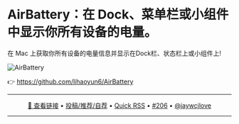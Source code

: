 AirBattery：在 Dock、菜单栏或小组件中显示你所有设备的电量。
===

在 Mac 上获取你所有设备的电量信息并显示在Dock栏、状态栏上或小组件上!

<img alt="AirBattery" src="https://github.com/user-attachments/assets/25dff0de-9653-4669-9af7-5720d85cd597" />

👉 https://github.com/lihaoyun6/AirBattery

---

<p align="center">
<a href="https://github.com/lihaoyun6/AirBattery" target="_blank">🔗 查看链接</a> • 
<a href="https://github.com/jaywcjlove/quick-rss/issues/new/choose" target="_blank">投稿/推荐/自荐</a> • 
<a href="https://wangchujiang.com/quick-rss/feeds/index.html" target="_blank">Quick RSS</a> • 
<a href="https://github.com/jaywcjlove/quick-rss/issues/206" target="_blank">#206</a> • 
<a href="https://github.com/jaywcjlove" target="_blank">@jaywcjlove</a>
</p>

---
    